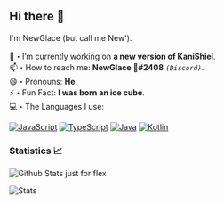 ## Hi there 👋
I'm NewGlace (but call me New').

🔭・I’m currently working on **a new version of KaniShiel**.\
📫・How to reach me: **NewGlace 🧊#2408** *`(Discord)`*.\
😄・Pronouns: **He**.\
⚡・Fun Fact: **I was born an ice cube**.\
💻・The Languages I use: 

[![ JavaScript ](https://img.shields.io/badge/JavaScript-black?style=flat-square&logo=javascript)](https://developer.mozilla.org/fr/docs/Web/JavaScript)
[![ TypeScript ](https://img.shields.io/badge/TypeScript-black?style=flat-square&logo=typescript&logoColor=3178C6)](https://www.typescriptlang.org/) 
[![ Java ](https://img.shields.io/badge/Java-black?style=flat-square&logo=java)](https://www.java.com/) 
[![ Kotlin ](https://img.shields.io/badge/Kotlin-black?style=flat-square&logo=kotlin)](https://kotlinlang.org//) 

### Statistics 📈
![Github Stats just for flex](https://github-readme-stats.vercel.app/api?username=newglace&show_icons=true&theme=github_dark&count_private=true)

![Stats](https://github-readme-stats.vercel.app/api/top-langs/?username=newglace&layout=compact&theme=github_dark)

<!--
**NewGlace/NewGlace** is a ✨ _special_ ✨ repository because its `README.md` (this file) appears on your GitHub profile.

Here are some ideas to get you started:

- 
- 🌱 I’m currently learning ...
- 👯 I’m looking to collaborate on ...
- 🤔 I’m looking for help with ...
- 💬 Ask me about ...
- 📫 How to reach me: ...
- 😄 Pronouns: ...
- ⚡ Fun fact: ...
-->
